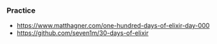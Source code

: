 ### Practice

- https://www.matthagner.com/one-hundred-days-of-elixir-day-000
- https://github.com/seven1m/30-days-of-elixir
